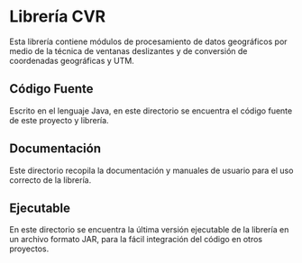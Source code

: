 # Librería CVR
Esta librería contiene módulos de procesamiento de datos geográficos por medio de la técnica de ventanas deslizantes y de conversión de coordenadas geográficas y UTM.

## Código Fuente
Escrito en el lenguaje Java, en este directorio se encuentra el código fuente de este proyecto y librería.

## Documentación
Este directorio recopila la documentación y manuales de usuario para el uso correcto de la librería.

## Ejecutable
En este directorio se encuentra la última versión ejecutable de la librería en un archivo formato JAR, para la fácil integración del código en otros proyectos.